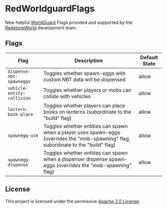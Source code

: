 # RedWorldguardFlags
New helpful [WorldGuard](https://dev.bukkit.org/projects/worldguard) Flags provided and supported by
the [RedstoneWorld](https://redstoneworld.de) development team.

## Flags

| Flag                       | Description                                                                                                                           | Default State |
|----------------------------|---------------------------------------------------------------------------------------------------------------------------------------|---------------|
| `dispense-nbt-spawneggs`   | Toggles whether spawn-eggs with custom NBT data will be dispensed                                                                     | allow         |
| `vehicle-entity-collision` | Toggles whether players or mobs can collide with vehicles                                                                             | allow         |
| `lectern-book-place`       | Toggles whether players can place books on lecterns (subordinate to the "build" flag)                                                 | allow         |
| `spawnegg-use`             | Toggles whether entities can spawn when a player uses spawn-eggs (overrides the "mob-spawning" flag, subordinate to the "build" flag) | allow         |
| `spawnegg-dispense`        | Toggles whether entities can spawn when a dispenser dispense spawn-eggs (overrides the "mob-spawning" flag)                           | allow         |

## License
This project is licensed under the permissive [Apache 2.0 License](LICENSE).